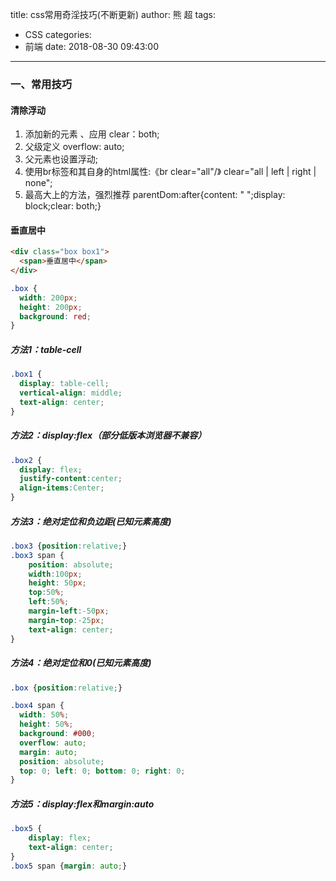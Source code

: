 title: css常用奇淫技巧(不断更新)
author: 熊 超
tags:
  - CSS
categories:
  - 前端
date: 2018-08-30 09:43:00
---

### 一、常用技巧

#### 清除浮动
1. 添加新的元素 、应用 clear：both;
2. 父级定义 overflow: auto;
3. 父元素也设置浮动;
4. 使用br标签和其自身的html属性:《br clear="all"/》 clear="all | left | right | none";
5. 最高大上的方法，强烈推荐 parentDom:after{content: " ";display: block;clear: both;}


#### 垂直居中

``` html
<div class="box box1">
  <span>垂直居中</span>
</div>
```
``` css
.box {
  width: 200px;
  height: 200px;
  background: red;
} 
```

##### 方法1：table-cell

``` css 
.box1 {
  display: table-cell;
  vertical-align: middle;
  text-align: center;
}
```
##### 方法2：display:flex（部分低版本浏览器不兼容）

``` css
.box2 {
  display: flex;
  justify-content:center;
  align-items:Center;
}
```

##### 方法3：绝对定位和负边距(已知元素高度)
``` css
.box3 {position:relative;}
.box3 span {
    position: absolute;
    width:100px;
    height: 50px;
    top:50%;
    left:50%;
    margin-left:-50px;
    margin-top:-25px;
    text-align: center;
}
```

##### 方法4：绝对定位和0(已知元素高度)
``` css
.box {position:relative;}

.box4 span {
  width: 50%; 
  height: 50%; 
  background: #000;
  overflow: auto; 
  margin: auto; 
  position: absolute; 
  top: 0; left: 0; bottom: 0; right: 0; 
}
```

##### 方法5：display:flex和margin:auto
``` css
.box5 {
    display: flex;
    text-align: center;
}
.box5 span {margin: auto;}
```